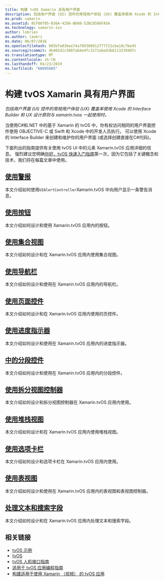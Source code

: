 ```yaml
---
title: 构建 tvOS Xamarin 具有用户界面
description: 包括用户界面 (UI) 控件的常规用户体验 (UX) 覆盖率使用 Xcode 的 Interface Builder 和 UX 设计原则与 xamarin.tvos 一起使用时。
ms.prod: xamarin
ms.assetid: 8CF80705-B36A-42D6-B66B-52BC8586FA5A
ms.technology: xamarin-ios
author: lobrien
ms.author: laobri
ms.date: 06/07/2016
ms.openlocfilehash: 0d5bfa83bee74a799398912f77f21cba10c7be45
ms.sourcegitcommit: 4b402d1c508fa84e4fc3171a6e43b811323948fc
ms.translationtype: MT
ms.contentlocale: zh-CN
ms.lasthandoff: 04/23/2019
ms.locfileid: "60895605"
---
```

# <a name="building-tvos-user-interfaces-with-xamarin"></a>构建 tvOS Xamarin 具有用户界面

_包括用户界面 (UI) 控件的常规用户体验 (UX) 覆盖率使用 Xcode 的 Interface Builder 和 UX 设计原则与 xamarin.tvos 一起使用时。_

当使用C#和.NET 中的基于 Xamarin 的 tvOS 中，你有权访问相同的用户界面控件使用 OBJECTIVE-C 或 Swift 和 Xcode 中的开发人员执行。 可以使用 Xcode 的 Interface Builder 来创建和维护你的用户界面 (或选择创建直接在C#代码)。

下面列出的指南提供有关使用 tvOS UI 中的元素 Xamarin.tvOS 应用详细的信息。 强烈建议您明确[你好，tvOS 快速入门指南](~/ios/tvos/get-started/hello-tvos.md)第一次，因为它包括了关键概念和技术，我们将在每篇文章中使用。

## <a name="working-with-alertsiostvosuser-interfacealertsmd"></a>[使用警报](~/ios/tvos/user-interface/alerts.md)

本文介绍如何使用`UIAlertController`Xamarin.tvOS 中向用户显示一条警告消息。

## <a name="working-with-buttonsiostvosuser-interfacebuttonsmd"></a>[使用按钮](~/ios/tvos/user-interface/buttons.md)

本文介绍如何设计和使用 Xamarin.tvOS 应用内的按钮。

## <a name="working-with-collection-viewsiostvosuser-interfacecollection-viewsmd"></a>[使用集合视图](~/ios/tvos/user-interface/collection-views.md)

本文介绍如何设计和在 Xamarin.tvOS 应用内使用集合视图。

## <a name="working-with-navigation-barsiostvosuser-interfacenavigation-barsmd"></a>[使用导航栏](~/ios/tvos/user-interface/navigation-bars.md)

本文介绍如何设计和使用在 Xamarin.tvOS 应用内的导航栏。

## <a name="working-with-page-controlsiostvosuser-interfacepage-controlsmd"></a>[使用页面控件](~/ios/tvos/user-interface/page-controls.md)

本文介绍如何设计和在 Xamarin.tvOS 应用内使用的页控件。

## <a name="working-with-progress-indicatorsiostvosuser-interfaceprogress-indicatorsmd"></a>[使用进度指示器](~/ios/tvos/user-interface/progress-indicators.md)

本文介绍如何设计和使用在 Xamarin.tvOS 应用内的进度指示器。

## <a name="working-with-segmented-controlsiostvosuser-interfacesegmented-controlsmd"></a>[中的分段控件](~/ios/tvos/user-interface/segmented-controls.md)

本文介绍如何设计和使用在 Xamarin.tvOS 应用内的分段控件。

## <a name="working-with-split-view-controllersiostvosuser-interfacesplit-viewsmd"></a>[使用拆分视图控制器](~/ios/tvos/user-interface/split-views.md)

本文介绍如何设计和拆分视图控制器在 Xamarin.tvOS 应用内使用。

## <a name="working-with-stack-viewsiostvosuser-interfacestacked-viewsmd"></a>[使用堆栈视图](~/ios/tvos/user-interface/stacked-views.md)

本文介绍如何设计和在 Xamarin.tvOS 应用内使用堆栈视图。

## <a name="working-with-tab-barsiostvosuser-interfacetab-barsmd"></a>[使用选项卡栏](~/ios/tvos/user-interface/tab-bars.md)

本文介绍如何设计和选项卡栏在 Xamarin.tvOS 应用内使用。

## <a name="working-with-table-viewsiostvosuser-interfacetable-viewsmd"></a>[使用表视图](~/ios/tvos/user-interface/table-views.md)

本文介绍如何设计和使用在 Xamarin.tvOS 应用内的表视图和表视图控制器。

## <a name="working-with-text-and-search-fieldsiostvosuser-interfacetext-fields-and-searchmd"></a>[处理文本和搜索字段](~/ios/tvos/user-interface/text-fields-and-search.md)

本文介绍如何设计和在 Xamarin.tvOS 应用内处理文本和搜索字段。



## <a name="related-links"></a>相关链接

- [tvOS 示例](https://developer.xamarin.com/samples/tvos/all/)
- [tvOS](https://developer.apple.com/tvos/)
- [tvOS 人机接口指南](https://developer.apple.com/tvos/human-interface-guidelines/)
- [适用于 tvOS 应用编程指南](https://developer.apple.com/library/prerelease/tvos/documentation/General/Conceptual/AppleTV_PG/)
- [构建适用于使用 Xamarin （视频） 的 tvOS 应用](https://university.xamarin.com/lightninglectures/tvos-with-xamarin)
